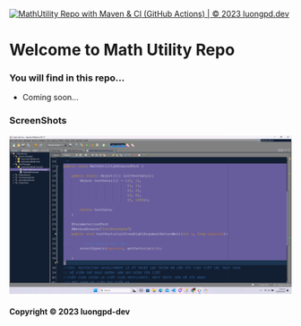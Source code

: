 [![MathUtility Repo with Maven & CI (GitHub Actions) | © 2023 luongpd.dev](https://github.com/luongpd-dev/math-util-mvn/actions/workflows/math-util-ci.yml/badge.svg)](https://github.com/luongpd-dev/math-util-mvn/actions/workflows/math-util-ci.yml)

# Welcome to Math Utility Repo
### You will find in this repo...

* Coming soon...

### ScreenShots
![DDT with Junit](https://github.com/luongpd-dev/math-util-mvn/blob/main/sreenshot/DDT%20Spript%20Test.png)

#### Copyright &#169; 2023 luongpd-dev
